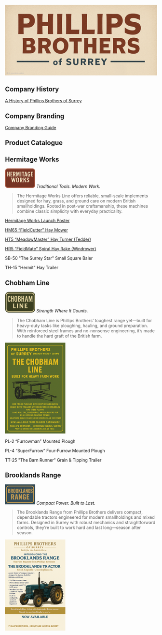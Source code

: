 ![Phillips Brothers of Surrey](Img/Phillips_Brothers_Title.png)

## Company History

[A History of Phillips Brothers of Surrey](History.md)

## Company Branding

[Company Branding Guide](/data/Branding.md)

## Product Catalogue

## Hermitage Works
[<img src="HermitageWorks/Img/Logo-HermitageWorks.png" width="100" alt="Hermitage Works Logo" />](HermitageWorks/Img/Logo-HermitageWorks.png)
*Traditional Tools. Modern Work.*

> The Hermitage Works Line offers reliable, small-scale implements designed for hay, grass, and ground care on modern British smallholdings.
> Rooted in post-war craftsmanship, these machines combine classic simplicity with everyday practicality.

[Hermitage Works Launch Poster](Hermitage/LaunchPoster-HermitageWorks.png)

[HM65 “FieldCutter” Hay Mower](Hermitage/HM65-FieldCutter-HayMower.md)

[HT5 “MeadowMaster” Hay Turner (Tedder)](Hermitage/HT5-MeadowMaster-HayTurner.md)

[HR5 “FieldMate” Spiral Hay Rake (Windrower)](Hermitage/HR5-FieldMate-SpiralHayRake.md)

SB-50 "The Surrey Star" Small Square Baler

TH-15 "Hermit" Hay Trailer

## Chobham Line 
[<img src="ChobhamLine/Img/Logo-ChobhamLine.png" width="100" alt="Chobham Line Logo" />](ChobhamLine/Img/Logo-ChobhamLine.png)
*Strength Where It Counts.*

> The Chobham Line is Phillips Brothers’ toughest range yet—built for heavy-duty tasks like ploughing, hauling, and ground preparation.
> With reinforced steel frames and no-nonsense engineering, it’s made to handle the hard graft of the British farm.

[<img src="ChobhamLine/Img/LaunchPoster-ChobhamLine.png" width="200" alt="Chobham Line Launch Poster" />](ChobhamLine/Img/LaunchPoster-ChobhamLine.png)

PL-2 “Furrowman” Mounted Plough

PL-4 “SuperFurrow” Four-Furrow Mounted Plough

TT-25 "The Barn Runner" Grain & Tipping Trailer

## Brooklands Range
[<img src="BrooklandsRange/Img/Logo-BrooklandsRange.png" width="100" alt="Brooklands Range Logo" />](BrooklandsRange/Img/Logo-BrooklandsRange.png)
*Compact Power. Built to Last.*

> The Brooklands Range from Phillips Brothers delivers compact, dependable tractors engineered for modern smallholdings and mixed farms.
> Designed in Surrey with robust mechanics and straightforward controls, they’re built to work hard and last long—season after season.

[<img src="BrooklandsRange/Img/LaunchPoster-BrooklandsRange.png" width="200" alt="Brooklands Range Launch Poster" />](BrooklandsRange/Img/LaunchPoster-BrooklandsRange.png)

